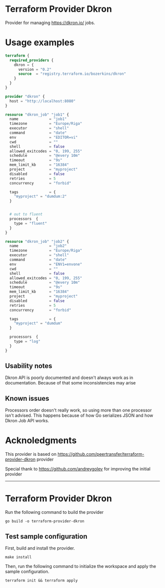 # Terraform Provider Dkron

Provider for managing https://dkron.io/ jobs.

# Usage examples

```terraform
terraform {
  required_providers {
    dkron = {
      version = "0.2"
      source  = "registry.terraform.io/bozerkins/dkron"
    }
  }
}

provider "dkron" {
  host = "http://localhost:8080"
}

resource "dkron_job" "job1" {
  name              = "job1"
  timezone          = "Europe/Riga"
  executor          = "shell"
  command           = "date"
  env               = "EDITOR=vi"
  cwd               = ""
  shell             = false
  allowed_exitcodes = "0, 199, 255"
  schedule          = "@every 10m"
  timeout           = "9s"
  mem_limit_kb      = "16384"
  project           = "myproject"
  disabled          = false
  retries           = 5
  concurrency       = "forbid"

  tags              = {
    "myproject" = "dumdum:2"
  }


  # out to fluent
  processors  {
    type = "fluent"
  }
}

resource "dkron_job" "job2" {
  name              = "job2"
  timezone          = "Europe/Riga"
  executor          = "shell"
  command           = "date"
  env               = "ENV1=envone"
  cwd               = ""
  shell             = false
  allowed_exitcodes = "0, 199, 255"
  schedule          = "@every 10m"
  timeout           = "9s"
  mem_limit_kb      = "16384"
  project           = "myproject"
  disabled          = false
  retries           = 5
  concurrency       = "forbid"

  tags              = {
    "myproject" = "dumdum"
  }

  processors  {
    type = "log"
  }
}
```

## Usability notes
Dkron API is poorly documented and doesn't always work as in documentation. Because of that some inconsistencies may arise

## Known issues
Processors order doesn't really work, so using more than one processor isn't advised. 
This happens because of how Go serializes JSON and how Dkron Job API works.

# Acknoledgments
This provider is based on https://github.com/peertransfer/terraform-provider-dkron provider

Special thank to https://github.com/andreygolev for improving the initial provider

---
# Terraform Provider Dkron

Run the following command to build the provider

```shell
go build -o terraform-provider-dkron
```

## Test sample configuration

First, build and install the provider.

```shell
make install
```

Then, run the following command to initialize the workspace and apply the sample configuration.

```shell
terraform init && terraform apply
```